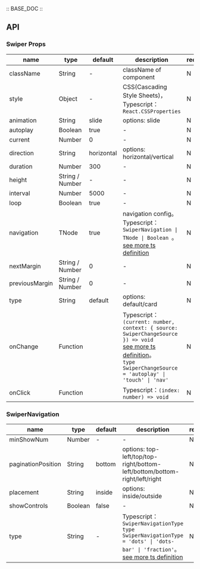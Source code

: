 :: BASE_DOC ::

## API

### Swiper Props

name | type | default | description | required
-- | -- | -- | -- | --
className | String | - | className of component | N
style | Object | - | CSS(Cascading Style Sheets)，Typescript：`React.CSSProperties` | N
animation | String | slide | options: slide | N
autoplay | Boolean | true | \- | N
current | Number | 0 | \- | N
direction | String | horizontal | options: horizontal/vertical | N
duration | Number | 300 | \- | N
height | String / Number | - | \- | N
interval | Number | 5000 | \- | N
loop | Boolean | true | \- | N
navigation | TNode | true | navigation config。Typescript：`SwiperNavigation \| TNode \| Boolean `。[see more ts definition](https://github.com/Tencent/tdesign-mobile-react/blob/develop/src/common.ts) | N
nextMargin | String / Number | 0 | \- | N
previousMargin | String / Number | 0 | \- | N
type | String | default | options: default/card | N
onChange | Function |  | Typescript：`(current: number, context: { source: SwiperChangeSource }) => void`<br/>[see more ts definition](https://github.com/Tencent/tdesign-mobile-react/tree/develop/src/swiper/type.ts)。<br/>`type SwiperChangeSource = 'autoplay' \| 'touch' \| 'nav'`<br/> | N
onClick | Function |  | Typescript：`(index: number) => void`<br/> | N

### SwiperNavigation

name | type | default | description | required
-- | -- | -- | -- | --
minShowNum | Number | - | \- | N
paginationPosition | String | bottom | options: top-left/top/top-right/bottom-left/bottom/bottom-right/left/right | N
placement | String | inside | options: inside/outside | N
showControls | Boolean | false | \- | N
type | String | - | Typescript：`SwiperNavigationType` `type SwiperNavigationType = 'dots' \| 'dots-bar' \| 'fraction'`。[see more ts definition](https://github.com/Tencent/tdesign-mobile-react/tree/develop/src/swiper/type.ts) | N
